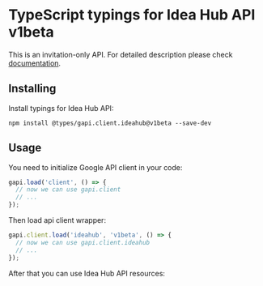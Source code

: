 # TypeScript typings for Idea Hub API v1beta

This is an invitation-only API.
For detailed description please check [documentation](https://console.cloud.google.com/apis/library/ideahub.googleapis.com).

## Installing

Install typings for Idea Hub API:

```
npm install @types/gapi.client.ideahub@v1beta --save-dev
```

## Usage

You need to initialize Google API client in your code:

```typescript
gapi.load('client', () => {
  // now we can use gapi.client
  // ...
});
```

Then load api client wrapper:

```typescript
gapi.client.load('ideahub', 'v1beta', () => {
  // now we can use gapi.client.ideahub
  // ...
});
```



After that you can use Idea Hub API resources:

```typescript
```
